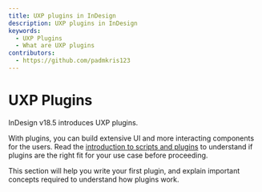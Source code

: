 ```yaml
---
title: UXP plugins in InDesign
description: UXP plugins in InDesign
keywords:
  - UXP Plugins
  - What are UXP plugins
contributors:
  - https://github.com/padmkris123
---
```


# UXP Plugins

InDesign v18.5 introduces UXP plugins.

With plugins, you can build extensive UI and more interacting components for the users. Read the [introduction to scripts and plugins](../introduction/next-steps/script-and-plugin/) to understand if plugins are the right fit for your use case before proceeding. 

This section will help you write your first plugin, and explain important concepts required to understand how plugins work. 

